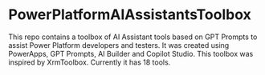# PowerPlatformAIAssistantsToolbox
This repo contains a toolbox of AI Assistant tools based on GPT Prompts to assist Power Platform developers and testers.
It was created using PowerApps, GPT Prompts, AI Builder and Copilot Studio. This toolbox was inspired by XrmToolbox.
Currently it has 18 tools.
